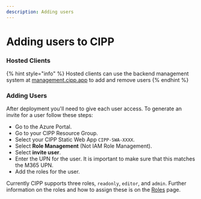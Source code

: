 ```yaml
---
description: Adding users
---
```


# Adding users to CIPP

### Hosted Clients

{% hint style="info" %}
Hosted clients can use the backend management system at [management.cipp.app](https://management.cipp.app) to add and remove users
{% endhint %}

### Adding Users

After deployment you'll need to give each user access. To generate an invite for a user follow these steps:

* Go to the Azure Portal.
* Go to your CIPP Resource Group.
* Select your CIPP Static Web App `CIPP-SWA-XXXX`.
* Select **Role Management** (Not IAM Role Management).
* Select **invite user**.
* Enter the UPN for the user. It is important to make sure that this matches the M365 UPN.
* Add the roles for the user.

Currently CIPP supports three roles, `readonly`, `editor`, and `admin`. Further information on the roles and how to assign these is on the [Roles](https://docs.cipp.app/setup/installation/roles) page.
